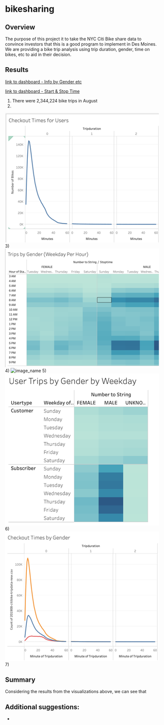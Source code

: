 # bikesharing

## Overview

The purpose of this project it to take the NYC Citi Bike share data to convince investors that this is a good program to implement in Des Moines. We are providing a bike trip analysis using trip duration, gender, time on bikes, etc to aid in their decision. 

## Results

[link to dashboard - Info by Gender etc](https://public.tableau.com/app/profile/rachel5588/viz/NYCCitiBikeAnalysis-Deliverable/UserTripsbyGenderbyWeekday?publish=yes)

[link to dashboard - Start & Stop Time](https://public.tableau.com/app/profile/rachel5588/viz/NYCCitiBikes_16274871634820/NYCStory?publish=yes)

1) There were 2,344,224 bike trips in August 
2) 
![image_name](images/Checkout_Times_Useres.png)
3) 
![image_name](images/Trips_Weekday_Gender.png)
4) 
![image_name](images/TTrips_Weekday_Hour.png)
5) 
![image_name](images/UserTrips_Gender.png)
6) 
![image_name](images/Checkout_Times_Gender.png)
7) 




## Summary 

Considering the results from the visualizations above, we can see that 

Additional suggestions: 
- 
- 




